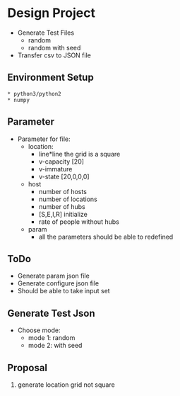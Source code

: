 # Design Project #

* Generate Test Files
    - random
    - random with seed
* Transfer csv to JSON file

## Environment Setup
    * python3/python2
    * numpy

## Parameter
* Parameter for file:
    - location:
        * line*line the grid is a square
        * v-capacity [20]
        * v-immature
        * v-state [20,0,0,0]
    - host
        * number of hosts
        * number of locations
        * number of hubs
        * [S,E,I,R] initialize
        * rate of people without hubs
    - param
        * all the parameters should be able to redefined

## ToDo
* Generate param json file
* Generate configure json file
* Should be able to take input set

## Generate Test Json

* Choose mode:
    * mode 1: random
    * mode 2: with seed

## Proposal
1. generate location grid not square
